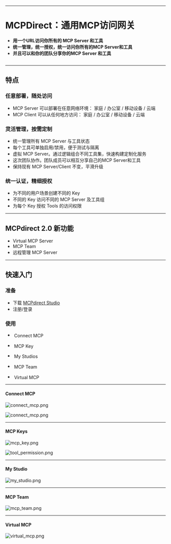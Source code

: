 <img src="composeApp/icons/icon.png" alt=""> 

---
# MCPDirect：通用MCP访问网关
* **用一个URL访问你所有的 MCP Server 和工具**
* **统一管理，统一授权，统一访问你所有的MCP Server和工具**
* **并且可以和你的团队分享你的MCP Server 和工具**

<img src="assets/image/unified-access-gateway.png" alt="">

---
## 特点

### 任意部署，随处访问
* MCP Server 可以部署在任意网络环境： 家庭 / 办公室 / 移动设备 / 云端
* MCP Client 可以从任何地方访问： 家庭 / 办公室 / 移动设备 / 云端
### 灵活管理，按需定制
* 统一管理所有 MCP Server 与工具状态
* 每个工具可单独启用/禁用，便于测试与隔离
* 虚拟 MCP Server。通过逻辑组合不同工具集，快速构建定制化服务
* 这次团队协作。团队成员可以相互分享自己的MCP Server和工具
* 保持现有 MCP Server/Client 不变，平滑升级
### 统一认证，精细授权
* 为不同的用户场景创建不同的 Key
* 不同的 Key 访问不同的 MCP Server 及工具组
* 为每个 Key 授权 Tools 的访问权限

---
## MCPdirect 2.0 新功能

* Virtual MCP Server
* MCP Team
* 远程管理 MCP Server

---
## 快速入门

### 准备
* 下载 [MCPdirect Studio](https://github.com/mcpdirect/mcpdirect-studio-app-kmp/releases)
* 注册/登录

### 使用
* <div>
  <img src="composeApp/src/commonMain/composeResources/drawable/plug_connect.svg" alt="" style="vertical-align: middle;" /> 
  <span style="vertical-align: middle;">Connect MCP</span>
</div>

* <div>
  <img src="composeApp/src/commonMain/composeResources/drawable/key.svg" alt="" style="vertical-align: middle;" /> 
  <span style="vertical-align: middle;">MCP Key</span> 
</div>

* <div>
  <img src="composeApp/src/commonMain/composeResources/drawable/graph_5.svg" alt="" style="vertical-align: middle;" /> 
  <span style="vertical-align: middle;">My Studios</span>
</div>

* <div>
  <img src="composeApp/src/commonMain/composeResources/drawable/diversity_3.svg" alt="" style="vertical-align: middle;" /> 
  <span style="vertical-align: middle;">MCP Team</span>
</div>

* <div>
  <img src="composeApp/src/commonMain/composeResources/drawable/design_services.svg" alt="" style="vertical-align: middle;" /> 
  <span style="vertical-align: middle;">Virtual MCP</span>
</div>

---
#### Connect MCP
![connect_mcp.png](assets/screenshot/connected_mcp.png)

![connect_mcp.png](assets/screenshot/connect_mcp.png)


---
#### MCP Keys

![mcp_key.png](assets/screenshot/mcp_key.png)

![tool_permission.png](assets/screenshot/tool_permission.png)

---
#### My Studio

![my_studio.png](assets/screenshot/my_studio.png)

---
#### MCP Team

![mcp_team.png](assets/screenshot/mcp_team.png)

---
#### Virtual MCP

![virtual_mcp.png](assets/screenshot/virtual_mcp.png)